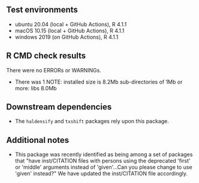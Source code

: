 ## Test environments
* ubuntu 20.04 (local + GitHub Actions), R 4.1.1
* macOS 10.15 (local + GitHub Actions), R 4.1.1
* windows 2019 (on GitHub Actions), R 4.1.1

## R CMD check results
There were no ERRORs or WARNINGs.
* There was 1 NOTE:
    installed size is 8.2Mb
      sub-directories of 1Mb or more:
         libs   8.0Mb

## Downstream dependencies
* The `haldensify` and `txshift` packages rely upon this package.

## Additional notes
* This package was recently identified as being among a set of packages that
  "have inst/CITATION files with persons using the deprecated 'first'
  or 'middle' arguments instead of 'given'...Can you please change to use
  'given' instead?" We have updated the inst/CITATION file accordingly.
